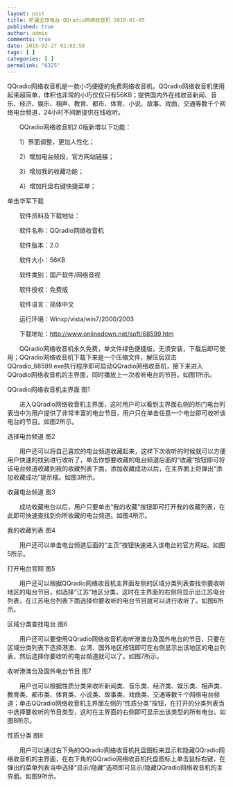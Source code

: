 ```yaml
---
layout: post
title: 听遍全球电台 QQradio网络收音机 2010-01-05
published: true
author: admin
comments: true
date: 2015-02-27 02:02:58
tags: [ ]
categories: [ ]
permalink: "6325"
---
```

QQradio网络收音机是一款小巧便捷的免费网络收音机，QQradio网络收音机使用起来超简单，体积也非常的小巧仅仅只有56KB；提供国内外在线收音新闻、音乐、经济、娱乐、相声、教育、都市、体育、小说、故事、戏曲、交通等数千个网络电台频道，24小时不间断提供在线收听。





  　　QQradio网络收音机2.0版新增以下功能：






  　　1）界面调整，更加人性化；






  　　2）增加电台频段，官方网站链接；






  　　3）增加我的收藏功能；






  　　4）增加托盘右键快捷菜单；



  



  单击华军下载






  　　软件资料及下载地址：






  　　软件名称：QQradio网络收音机






  　　软件版本：2.0






  　　软件大小：56KB






  　　软件类别：国产软件/网络音视






  　　软件授权：免费版






  　　软件语言：简体中文






  　　运行环境：Winxp/vista/win7/2000/2003






  　　下载地址：http://www.onlinedown.net/soft/68599.htm






  　　QQradio网络收音机永久免费，单文件绿色便捷版，无须安装，下载后即可使用；QQradio网络收音机下载下来是一个压缩文件，解压后双击QQradio_68599.exe执行程序即可启动QQradio网络收音机，接下来进入QQradio网络收音机的主界面，同时播放上一次收听电台的节目。如图1所示。



  



  QQradio网络收音机主界面 图1






  　　进入QQradio网络收音机主界面，这时用户可以看到主界面右侧的热门电台列表当中为用户提供了非常丰富的电台节目，用户只在单击任意一个电台即可收听该电台的节目。如图2所示。



  



  选择电台频道 图2






  　　用户还可以将自己喜欢的电台频道收藏起来，这样下次收听的时候就可以方便用户快速的找到进行收听了，单击你想要收藏的电台频道后面的“收藏”按钮即可将该电台频道收藏到我的收藏列表下面，添加收藏成功以后，在主界面上将弹出“添加收藏成功”提示框。如图3所示。



  



  收藏电台频道 图3






  　　成功收藏电台以后，用户只要单击“我的收藏”按钮即可打开我的收藏列表，在此即可快速查找到你所收藏的电台频道。如图4所示。



  



  我的收藏列表 图4






  　　用户还可以单击电台频道后面的“主页”按钮快速进入该电台的官方网站。如图5所示。



  



  打开电台官网 图5






  　　用户还可以根据QQradio网络收音机主界面左侧的区域分类列表查找你要收听地区的电台节目，如选择“江苏”地区分类，这时在主界面的右侧将显示出江苏电台列表，在江苏电台列表下面选择你要收听的电台节目就可以进行收听了。如图6所示。



  



  区域分类查找电台 图6






  　　用户还可以要使用QQradio网络收音机收听港澳台及国外电台的节目，只要在区域分类列表下选择港澳、台湾、国外地区按钮即可在右侧显示出该地区的电台列表，然后选择你要收听的电台频道就可以了。如图7所示。



  



  收听港澳台及国外电台节目 图7






  　　用户也可以根据性质分类来收听新闻类、音乐类、经济类、娱乐类、相声类、教育类、都市类、体育类、小说类、故事类、戏曲类、交通等数千个网络电台频道；单击QQradio网络收音机主界面左侧的“性质分类”按钮，在打开的分类列表当中选择要收听的节目类型，这时在主界面的右侧即可显示出该类型的所有电台。如图8所示。



  



  性质分类 图8






  　　用户可以通过右下角的QQradio网络收音机托盘图标来显示和隐藏QQradio网络收音机的主界面，在右下角的QQradio网络收音机托盘图标上单击鼠标右键，在弹出的菜单列表当中选择“显示/隐藏”选项即可显示/隐藏QQradio网络收音机的主界面。如图9所示。
